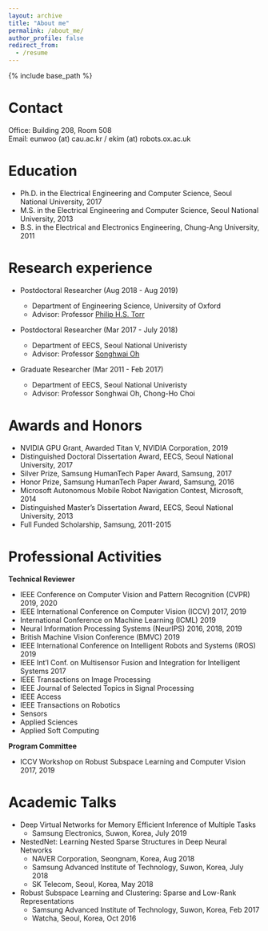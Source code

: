 ```yaml
---
layout: archive
title: "About me"
permalink: /about_me/
author_profile: false
redirect_from:
  - /resume
---
```


{% include base_path %}

Contact
=====
Office: Building 208, Room 508   
Email: eunwoo (at) cau.ac.kr / ekim (at) robots.ox.ac.uk

Education
======
* Ph.D. in the Electrical Engineering and Computer Science, Seoul National University, 2017
* M.S. in the Electrical Engineering and Computer Science, Seoul National University, 2013
* B.S. in the Electrical and Electronics Engineering, Chung-Ang University, 2011


Research experience
======
* Postdoctoral Researcher (Aug 2018 - Aug 2019)
  * Department of Engineering Science, University of Oxford
  * Advisor: Professor [Philip H.S. Torr](http://www.robots.ox.ac.uk/~phst/)

* Postdoctoral Researcher (Mar 2017 - July 2018)
  * Department of EECS, Seoul National Univeristy
  * Advisor: Professor [Songhwai Oh](http://rllab.snu.ac.kr/people/songhwai-oh)
  
* Graduate Researcher (Mar 2011 - Feb 2017)
  * Department of EECS, Seoul National Univeristy
  * Advisor: Professor Songhwai Oh, Chong-Ho Choi
  
  
Awards and Honors
======
* NVIDIA GPU Grant, Awarded Titan V, NVIDIA Corporation, 2019
* Distinguished Doctoral Dissertation Award, EECS, Seoul National University, 2017
* Silver Prize, Samsung HumanTech Paper Award, Samsung, 2017
* Honor Prize, Samsung HumanTech Paper Award, Samsung, 2016
* Microsoft Autonomous Mobile Robot Navigation Contest, Microsoft, 2014
* Distinguished Master’s Dissertation Award, EECS, Seoul National University, 2013
* Full Funded Scholarship, Samsung, 2011-2015


Professional Activities
======
**Technical Reviewer**
* IEEE Conference on Computer Vision and Pattern Recognition (CVPR) 2019, 2020
* IEEE International Conference on Computer Vision (ICCV) 2017, 2019
* International Conference on Machine Learning (ICML) 2019
* Neural Information Processing Systems (NeurIPS) 2016, 2018, 2019
* British Machine Vision Conference (BMVC) 2019
* IEEE International Conference on Intelligent Robots and Systems (IROS) 2019
* IEEE Int’l Conf.  on Multisensor Fusion and Integration for Intelligent Systems 2017
* IEEE Transactions on Image Processing 
* IEEE Journal of Selected Topics in Signal Processing 
* IEEE Access 
* IEEE Transactions on Robotics 
* Sensors 
* Applied Sciences 
* Applied Soft Computing 

**Program Committee**
* ICCV Workshop on Robust Subspace Learning and Computer Vision 2017, 2019
  
  
Academic Talks
======
* Deep Virtual Networks for Memory Efficient Inference of Multiple Tasks
  * Samsung Electronics, Suwon, Korea, July 2019
* NestedNet:  Learning Nested Sparse Structures in Deep Neural Networks
  * NAVER Corporation, Seongnam, Korea, Aug 2018
  * Samsung Advanced Institute of Technology, Suwon, Korea, July 2018
  * SK Telecom, Seoul, Korea, May 2018
* Robust Subspace Learning and Clustering:  Sparse and Low-Rank Representations
  * Samsung Advanced Institute of Technology, Suwon, Korea, Feb 2017
  * Watcha, Seoul, Korea, Oct 2016
